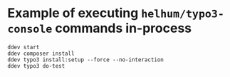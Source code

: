 # Example of executing `helhum/typo3-console` commands in-process

```shell
ddev start
ddev composer install
ddev typo3 install:setup --force --no-interaction
ddev typo3 do-test
```
